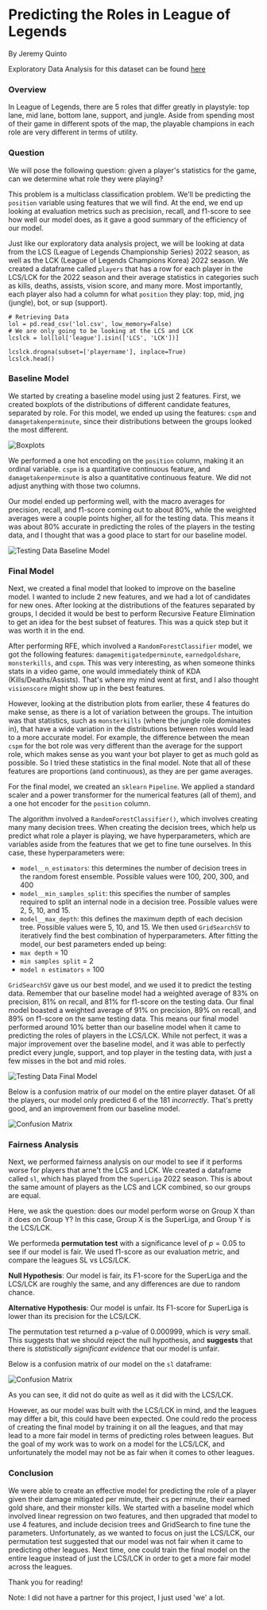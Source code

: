 # Predicting the Roles in League of Legends
By Jeremy Quinto

Exploratory Data Analysis for this dataset can be found [here](https://jpquinto.github.io/League-Of-Legends-Skill-Diffs-Analysis/)

### Overview

In League of Legends, there are 5 roles that differ greatly in playstyle: top lane, mid lane, bottom lane, support, and jungle. Aside from spending most of their game in different spots of the map, the playable champions in each role are very different in terms of utility.

### Question
We will pose the following question: given a player's statistics for the game, can we determine what role they were playing?

This problem is a multiclass classification problem. We'll be predicting the `position` variable using features that we will find. At the end, we end up looking at evaluation metrics such as precision, recall, and f1-score to see how well our model does, as it gave a good summary of the efficiency of our model. 

Just like our exploratory data analysis project, we will be looking at data from the LCS (League of Legends Championship Series) 2022 season, as well as the LCK (League of Legends Champions Korea) 2022 season. We created a dataframe called `players` that has a row for each player in the LCS/LCK for the 2022 season and their average statistics in categories such as kills, deaths, assists, vision score, and many more. Most importantly, each player also had a column for what `position` they play: top, mid, jng (jungle), bot, or sup (support). 

```
# Retrieving Data
lol = pd.read_csv('lol.csv', low_memory=False)
# We are only going to be looking at the LCS and LCK
lcslck = lol[lol['league'].isin(['LCS', 'LCK'])]

lcslck.dropna(subset=['playername'], inplace=True)
lcslck.head()
```

### Baseline Model

We started by creating a baseline model using just 2 features. First, we created boxplots of the distributions of different candidate features, separated by role. For this model, we ended up using the features: `cspm` and `damagetakenperminute`, since their distributions between the groups looked the most different. 


![Boxplots](boxplots.png)

We performed a one hot encoding on the `position` column, making it an ordinal variable. `cspm` is a quantitative continuous feature, and `damagetakenperminute` is also a quantitative continuous feature. We did not adjust anything with those two columns. 

Our model ended up performing well, with the macro averages for precision, recall, and f1-score coming out to about 80%, while the weighted averages were a couple points higher, all for the testing data. This means it was about 80% accurate in predicting the roles of the players in the testing data, and I thought that was a good place to start for our baseline model.


![Testing Data Baseline Model](testingbaseline.png)

### Final Model
Next, we created a final model that looked to improve on the baseline model. I wanted to include 2 new features, and we had a lot of candidates for new ones. After looking at the distributions of the features separated by groups, I decided it would be best to perform Recursive Feature Elimination to get an idea for the best subset of features. This was a quick step but it was worth it in the end. 

After performing RFE, which involved a `RandomForestClassifier` model, we got the following features: `damagemitigatedperminute`, `earnedgoldshare`, `monsterkills`, and `cspm`. This was very interesting, as when someone thinks stats in a video game, one would immediately think of KDA (Kills/Deaths/Assists). That's where my mind went at first, and I also thought `visionscore` might show up in the best features. 

However, looking at the distribution plots from earlier, these 4 features do make sense, as there is a lot of variation between the groups. The intuition was that statistics, such as `monsterkills` (where the jungle role dominates in), that have a wide variation in the distributions between roles would lead to a more accurate model. For example, the difference between the mean `cspm` for the bot role was very different than the average for the support role, which makes sense as you want your bot player to get as much gold as possible. So I tried these statistics in the final model. Note that all of these features are proportions (and continuous), as they are per game averages. 

For the final model, we created an `sklearn` `Pipeline`. We applied a standard scaler and a power transformer for the numerical features (all of them), and a one hot encoder for the `position` column. 

The algorithm involved a `RandomForestClassifier()`, which involves creating many many decision trees. When creating the decision trees, which help us predict what role a player is playing, we have hyperparameters, which are variables aside from the features that we get to fine tune ourselves. In this case, these hyperparameters were:
- `model__n_estimators`: this determines the number of decision trees in the random forest ensemble. Possible values were 100, 200, 300, and 400
- `model__min_samples_split`: this specifies the number of samples required to split an internal node in a decision tree. Possible values were 2, 5, 10, and 15. 
- `model__max_depth`: this defines the maximum depth of each decision tree. Possible values were 5, 10, and 15.
We then used `GridSearchSV` to iteratively find the best combination of hyperparameters. After fitting the model, our best parameters ended up being:
- `max depth` = 10
- `min samples split` = 2
- `model n estimators` = 100

`GridSearchSV` gave us our best model, and we used it to predict the testing data. Remember that our baseline model had a weighted average of 83% on precision, 81% on recall, and 81% for f1-score on the testing data. Our final model boasted a weighted average of 91% on precision, 89% on recall, and 89% on f1-score on the same testing data. This means our final model performed around 10% better than our baseline model when it came to predicting the roles of players in the LCS/LCK. While not perfect, it was a major improvement over the baseline model, and it was able to perfectly predict every jungle, support, and top player in the testing data, with just a few misses in the bot and mid roles. 


![Testing Data Final Model](testingfinal.png)

Below is a confusion matrix of our model on the entire player dataset. Of all the players, our model only predicted 6 of the 181 *incorrectly*. That's pretty good, and an improvement from our baseline model.



![Confusion Matrix](cm1.png)

### Fairness Analysis
Next, we performed fairness analysis on our model to see if it performs worse for players that arne't the LCS and LCK. We created a dataframe called `sl`, which has played from the `SuperLiga` 2022 season. This is about the same amount of players as the LCS and LCK combined, so our groups are equal.

Here, we ask the question: does our model perform worse on Group X than it does on Group Y? In this case, Group X is the SuperLiga, and Group Y is the LCS/LCK. 

We performeda **permutation test** with a significance level of $p=0.05$ to see if our model is fair. We used f1-score as our evaluation metric, and compare the leagues SL vs LCS/LCK. 

**Null Hypothesis**: Our model is fair, its F1-score for the SuperLiga and the LCS/LCK are roughly the same, and any differences are due to random chance.

**Alternative Hypothesis**: Our model is unfair. Its F1-score for SuperLiga is lower than its precision for the LCS/LCK. 

The permutation test returned a p-value of $0.000999$, which is *very* small. This suggests that we should reject the null hypothesis, and **suggests** that there is *statistically significant evidence* that our model is unfair.

Below is a confusion matrix of our model on the `sl` dataframe:

![Confusion Matrix](cm2.png)

As you can see, it did not do quite as well as it did with the LCS/LCK.

However, as our model was built with the LCS/LCK in mind, and the leagues may differ a bit, this could have been expected. One could redo the process of creating the final model by training it on all the leagues, and that may lead to a more fair model in terms of predicting roles between leagues. But the goal of my work was to work on a model for the LCS/LCK, and unfortunately the model may not be as fair when it comes to other leagues.

### Conclusion
We were able to create an effective model for predicting the role of a player given their damage mitigated per minute, their cs per minute, their earned gold share, and their monster kills. We started with a baseline model which involved linear regression on two features, and then upgraded that model to use 4 features, and include decision trees and GridSearch to fine tune the parameters. Unfortunately, as we wanted to focus on just the LCS/LCK, our permutation test suggested that our model was not fair when it came to predicting other leagues. Next time, one could train the final model on the entire league instead of just the LCS/LCK in order to get a more fair model across the leagues.

Thank you for reading!


Note: I did not have a partner for this project, I just used 'we' a lot.